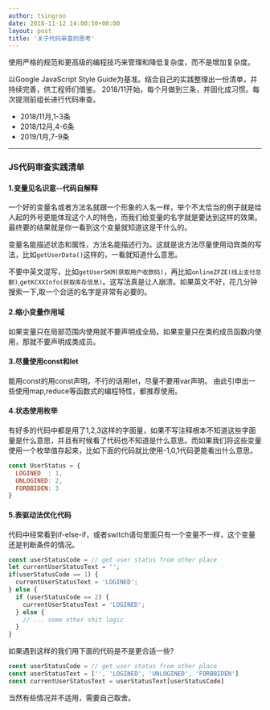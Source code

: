 ```yaml
---
author: tsingroo
date: 2018-11-12 14:00:50+08:00
layout: post
title: '关于代码审查的思考'
---
```


使用严格的规范和更高级的编程技巧来管理和降低复杂度，而不是增加复杂度。

以Google JavaScript Style Guide为基准。结合自己的实践整理出一份清单，并持续完善，供工程师们借鉴。
2018/11开始，每个月做到三条，并固化成习惯。每次提测前组长进行代码审查。
* 2018/11月,1-3条
* 2018/12月,4-6条
* 2019/1月,7-9条

----

### JS代码审查实践清单

#### 1.变量见名识意--代码自解释
一个好的变量名或者方法名就跟一个形象的人名一样，举个不太恰当的例子就是给人起的外号更能体现这个人的特色，而我们给变量的名字就是要达到这样的效果。最终要的结果就是你一看到这个变量就知道这是干什么的。

变量名能描述状态和属性，方法名能描述行为。这就是说方法尽量使用动宾类的写法，比如```getUserData()```这样的，一看就知道什么意思。

不要中英文混写，比如```getUserSKM(获取用户收款码)```，再比如```onlineZFZE(线上支付总额)```,```getKCXXInfo(获取库存信息)```。这写法真是让人崩溃。如果英文不好，花几分钟搜索一下,取一个合适的名字是非常有必要的。

#### 2.缩小变量作用域
如果变量只在局部范围内使用就不要声明成全局。如果变量只在类的成员函数内使用，那就不要声明成类成员。

#### 3.尽量使用const和let
能用const的用const声明，不行的话用let，尽量不要用var声明。
由此引申出一些使用map,reduce等函数式的编程特性，都推荐使用。

#### 4.状态使用枚举

有好多的代码中都是用了1,2,3这样的字面量，如果不写注释根本不知道这些字面量是什么意思，并且有时候看了代码也不知道是什么意思。而如果我们将这些变量使用一个枚举值存起来，比如下面的代码就比使用-1,0,1代码更能看出什么意思。
```JavaScript
const UserStatus = {
  LOGINED  : 1,
  UNLOGINED: 2,
  FORBBIDEN: 3
}
```

#### 5.表驱动法优化代码
代码中经常看到if-else-if，或者switch语句里面只有一个变量不一样，这个变量还是判断条件的情况。
```JavaScript
const userStatusCode = // get user status from other place
let currentUserStatusText = '';
if(userStatusCode == 1) {
  currentUserStatusText = 'LOGINED';
} else {
  if (userStatusCode == 2) {
    currentUserStatusText = 'LOGINED';
  } else {
    // ... some other shit logic
  }
}
```
如果遇到这样的我们用下面的代码是不是更合适一些?
```JavaScript
const userStatusCode = // get user status from other place
const userStatusText = ['', 'LOGINED', 'UNLOGINED', 'FORBBIDEN']
const currentUserStatusText = userStatusText[userStatusCode]
```
当然有些情况并不适用，需要自己取舍。
